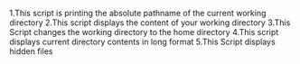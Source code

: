 1.This script is printing the absolute pathname of the current working directory
2.This script displays the content of your working directory
3.This Script changes the working directory to the home directory
4.This script displays current directory contents in long format
5.This Script displays hidden files 
